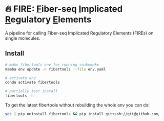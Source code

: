 # 🔥 **FIRE**: <ins>F</ins>iber-seq <ins>I</ins>mplicated <ins>R</ins>egulatory <ins>E</ins>lements
A pipeline for calling Fiber-seq Implicated Regulatory Elements (FIREs) on single molecules.

## Install
```bash
# make fibertools env for running snakemake
mamba env update -n fibertools --file env.yaml

# activate env
conda activate fibertools

# partially test install
fibertools -h
```

To get the latest fibertools without rebuilding the whole env you can do:
```bash
yes | pip uninstall fibertools && pip install git+ssh://git@github.com/fiberseq/fibertools.git && fibertools model -h
```

